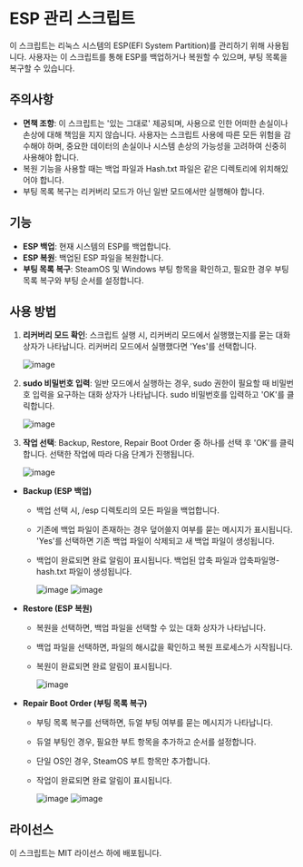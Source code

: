 # ESP 관리 스크립트

이 스크립트는 리눅스 시스템의 ESP(EFI System Partition)를 관리하기 위해 사용됩니다. 사용자는 이 스크립트를 통해 ESP를 백업하거나 복원할 수 있으며, 부팅 목록을 복구할 수 있습니다.

## 주의사항

- **면책 조항**: 이 스크립트는 '있는 그대로' 제공되며, 사용으로 인한 어떠한 손실이나 손상에 대해 책임을 지지 않습니다. 사용자는 스크립트 사용에 따른 모든 위험을 감수해야 하며, 중요한 데이터의 손실이나 시스템 손상의 가능성을 고려하여 신중히 사용해야 합니다.
- 복원 기능을 사용할 때는 백업 파일과 Hash.txt 파일은 같은 디렉토리에 위치해있어야 합니다.
- 부팅 목록 복구는 리커버리 모드가 아닌 일반 모드에서만 실행해야 합니다.

## 기능

- **ESP 백업**: 현재 시스템의 ESP를 백업합니다.
- **ESP 복원**: 백업된 ESP 파일을 복원합니다.
- **부팅 목록 복구**: SteamOS 및 Windows 부팅 항목을 확인하고, 필요한 경우 부팅 목록 복구와 부팅 순서를 설정합니다.

## 사용 방법


1. **리커버리 모드 확인**: 스크립트 실행 시, 리커버리 모드에서 실행했는지를 묻는 대화 상자가 나타납니다. 리커버리 모드에서 실행했다면 'Yes'를 선택합니다.

   ![image](https://github.com/Ma-cchiato/SteamDeck-ESP-Backup/assets/122413511/be3871a8-caf8-4421-9249-27286b85f8f4)

2. **sudo 비밀번호 입력**: 일반 모드에서 실행하는 경우, sudo 권한이 필요할 때 비밀번호 입력을 요구하는 대화 상자가 나타납니다. sudo 비밀번호를 입력하고 'OK'를 클릭합니다.

   ![image](https://github.com/Ma-cchiato/SteamDeck-ESP-Backup/assets/122413511/5508db94-7657-4034-a73f-3b7cf4164822)

3. **작업 선택**: Backup, Restore, Repair Boot Order 중 하나를 선택 후 'OK'를 클릭합니다. 선택한 작업에 따라 다음 단계가 진행됩니다.

   ![image](https://github.com/Ma-cchiato/SteamDeck-ESP-Backup/assets/122413511/413e8ed4-7dfd-4b88-b40b-3c8f74faa9ad)

- **Backup (ESP 백업)**
  - 백업 선택 시, /esp 디렉토리의 모든 파일을 백업합니다.
  - 기존에 백업 파일이 존재하는 경우 덮어쓸지 여부를 묻는 메시지가 표시됩니다. 'Yes'를 선택하면 기존 백업 파일이 삭제되고 새 백업 파일이 생성됩니다.
  - 백업이 완료되면 완료 알림이 표시됩니다. 백업된 압축 파일과 압축파일명-hash.txt 파일이 생성됩니다.

    ![image](https://github.com/Ma-cchiato/SteamDeck-ESP-Backup/assets/122413511/528c0798-fdbc-4fcf-8bd8-f42a58efe6e1)
    ![image](https://github.com/Ma-cchiato/SteamDeck-ESP-Backup/assets/122413511/3746b1bb-f7bf-43a4-b09a-25df58211139)

- **Restore (ESP 복원)**
  - 복원을 선택하면, 백업 파일을 선택할 수 있는 대화 상자가 나타납니다.
  - 백업 파일을 선택하면, 파일의 해시값을 확인하고 복원 프로세스가 시작됩니다.
  - 복원이 완료되면 완료 알림이 표시됩니다.

    ![image](https://github.com/Ma-cchiato/SteamDeck-ESP-Backup/assets/122413511/07f5c853-4b55-4cf9-9c88-4cbe37f63dc3)

- **Repair Boot Order (부팅 목록 복구)**
  - 부팅 목록 복구를 선택하면, 듀얼 부팅 여부를 묻는 메시지가 나타납니다.
  - 듀얼 부팅인 경우, 필요한 부트 항목을 추가하고 순서를 설정합니다.
  - 단일 OS인 경우, SteamOS 부트 항목만 추가합니다.
  - 작업이 완료되면 완료 알림이 표시됩니다.

    ![image](https://github.com/Ma-cchiato/SteamDeck-ESP-Backup/assets/122413511/cf595afa-c993-441d-ad56-26e001fad52c)
    ![image](https://github.com/Ma-cchiato/SteamDeck-ESP-Backup/assets/122413511/70a869c4-c8d0-4d62-8ef7-ddcb829b27d2)

## 라이선스

이 스크립트는 MIT 라이선스 하에 배포됩니다.
